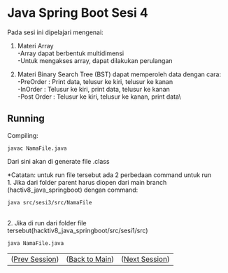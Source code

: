 # Java Spring Boot Sesi 4

Pada sesi ini dipelajari mengenai:
 
1. Materi Array\
    -Array dapat berbentuk multidimensi\
    -Untuk mengakses array, dapat dilakukan perulangan
    
2. Materi Binary Search Tree (BST) dapat memperoleh data dengan cara:\
    -PreOrder : Print data, telusur ke kiri, telusur ke kanan\
    -InOrder : Telusur ke kiri, print data, telusur ke kanan\
    -Post Order : Telusur ke kiri, telusur ke kanan, print data\ 


## Running
Compiling: 

    javac NamaFile.java
Dari sini akan di generate file .class

*Catatan: untuk run file tersebut ada 2 perbedaan command untuk run\
    1. Jika dari folder parent harus diopen dari main branch (hactiv8_java_springboot) dengan command:

    java src/sesi3/src/NamaFile
\
2. Jika di run dari folder file tersebut(hacktiv8_java_springboot/src/sesi1/src)

    java NamaFile.java

<table align="center" style="border:none;">
  <tr>
    <td>(<a href="https://github.com/farlhmd/hacktiv8_java_springboot/tree/main/src/sesi2">Prev Session</a>)</td>
    <td>(<a href="https://github.com/farlhmd/hacktiv8_java_springboot">Back to Main</a>)</td>
    <td>(<a href="https://github.com/farlhmd/hacktiv8_java_springboot/tree/main/src/sesi4">Next Session</a>)</td>
  </tr>
</table>
    


